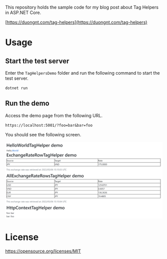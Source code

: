 This repository holds the sample code for my blog post about Tag Helpers in ASP.NET Core.

[https://duongnt.com/tag-helpers](https://duongnt.com/tag-helpers)

# Usage

## Start the test server

Enter the `TagHelpersDemo` folder and run the following command to start the test server.
```
dotnet run
```

## Run the demo

Access the demo page from the following URL.
```
https://localhost:5001/?foo=bar&bar=foo
```

You should see the following screen.

![HttpContextTagHelper demo](/img/demo.PNG)

# License

https://opensource.org/licenses/MIT